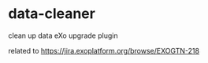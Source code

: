 # data-cleaner
clean up data eXo upgrade plugin 

related to https://jira.exoplatform.org/browse/EXOGTN-218
